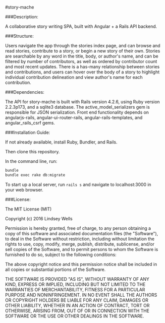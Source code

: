 #story-mache

###Description:

A collaborative story writing SPA, built with Angular + a Rails API backend.  

###Structure:

Users navigate the app through the stories index page, and can browse and read stories, contribute to a story, or begin a new story of their own.  Stories are searchable by any word in the title, body, or author's name, and can be filtered by number of contributors, as well as ordered by contributor count and most recent updates.  There is a has-many relationship between stories and contributions, and users can hover over the body of a story to highlight individual contribution delineation and view author's name for each contribution.

###Dependencies:

The API for story-mache is built with Rails version 4.2.6, using Ruby version 2.2.3p173, and a sqlite3 database. The active_model_serializers gem is responsible for JSON serialization.  Front end functionality depends on angularjs-rails, angular-ui-router-rails, angular-rails-templates, and angular_rails_csrf gems. 

###Installation Guide:

If not already available, install Ruby, Bundler, and Rails.

Then clone this repository.

In the command line, run:

```bash
bundle
bundle exec rake db:migrate
```

To start up a local server, run `rails s` and navigate to localhost:3000 in your web browser.


###License:

The MIT License (MIT)

Copyright (c) 2016 Lindsey Wells

Permission is hereby granted, free of charge, to any person obtaining a copy
of this software and associated documentation files (the "Software"), to deal
in the Software without restriction, including without limitation the rights
to use, copy, modify, merge, publish, distribute, sublicense, and/or sell
copies of the Software, and to permit persons to whom the Software is
furnished to do so, subject to the following conditions:

The above copyright notice and this permission notice shall be included in
all copies or substantial portions of the Software.

THE SOFTWARE IS PROVIDED "AS IS", WITHOUT WARRANTY OF ANY KIND, EXPRESS OR
IMPLIED, INCLUDING BUT NOT LIMITED TO THE WARRANTIES OF MERCHANTABILITY,
FITNESS FOR A PARTICULAR PURPOSE AND NONINFRINGEMENT. IN NO EVENT SHALL THE
AUTHORS OR COPYRIGHT HOLDERS BE LIABLE FOR ANY CLAIM, DAMAGES OR OTHER
LIABILITY, WHETHER IN AN ACTION OF CONTRACT, TORT OR OTHERWISE, ARISING FROM,
OUT OF OR IN CONNECTION WITH THE SOFTWARE OR THE USE OR OTHER DEALINGS IN
THE SOFTWARE.









